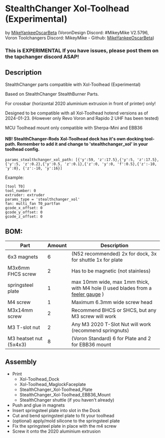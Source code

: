 # StealthChanger Xol-Toolhead (Experimental)
by [MikeYankeeOscarBeta](https://github.com/MikeYankeeOscarBeta/) (VoronDesign Discord: #MikeyMike V2.5796, Voron Toolchangers Discord: MikeyMike - Github: [MikeYankeeOscarBeta](https://github.com/MikeYankeeOscarBeta/StealthChanger))

### This is EXPERIMENTAL If you have issues, please post them on the tapchanger discord ASAP!

## Description
StealthChanger parts compatible with Xol-Toolhead (Experimental)

Based on StealthChanger StealthBurner Parts.

For crossbar (horizontal 2020 aluminium extrusion in front of printer) only!

Designed to be compatible with all Xol-Toolhead hotend versions as of 2024-01-23. 
(However only Revo Voron and Rapido 2 UHF has been tested)

MCU Toolhead mount only compatible with Sherpa-Mini and EBB36



#### NB! StealthChanger-Rods Xol-Toolhead dock has it's own docking tool-path. Remember to add it and change to 'stealthchanger_xol' in your toolhead config.
```
params_stealthchanger_xol_path: [{'y':59, 'z':17.5},{'y':5, 'z':17.5},{'y':5, 'z':0.2},{'y':0.5, 'z':0.1},{'z':0, 'y':0, 'f':0.5},{'z':-10, 'y':0}, {'z':-10, 'y':16}]
```

Example:
```
[tool T0]
tool_number: 0
extruder: extruder
params_type = 'stealthchanger_xol'
fan: multi_fan T0_partfan
gcode_x_offset: 0
gcode_y_offset: 0
gcode_z_offset: 0
```

## BOM:
| Part                        | Amount    | Description                                                      |
|-----------------------------|-----------|------------------------------------------------------------------|
| 6x3 magnets                 | 6         | (N52 recommended)  2x for dock, 3x for shuttle 1x for plate      |
| M3x6mm FHCS screw           | 2         | Has to be magnetic (not stainless)                               |
| springsteel plate           | 1         | max 10mm wide, max 1mm thick, with M4 hole (I used blades from a [feeler gauge](https://www.biltema.no/en-no/car---mc/car-tools/engine-tools/spark-plug-tools/feeler-gauge-mminches-2000028588) )        |
| M4 screw                    | 1         | Maximum 6.3mm wide screw head                                    |
| M3x14mm screw               | 2         | Recommend BHCS or SHCS, but any M3 screw will work               |
| M3 T-slot nut               | 2         | Any M3 2020 T-Slot Nut will work (recommend springnuts)          |
| M3 heatset nut (5x4x3)      | 8         | (Voron Standard) 6 for Plate and 2 for EBB36 mount               |


## Assembly
- Print
    - Xol-Toolhead_Dock
    - Xol-Toolhead_MaglockFaceplate
    - StealthChanger_Xol-Toolhead_Plate
    - StealthChanger_Xol-Toolhead_EBB36_Mount
    - StealthChanger shuttle (if you haven't already)
- Push and glue in magnets
- Insert springsteel plate into slot in the Dock
- Cut and bend springsteel plate to fit your toolhead
- (optional) apply/mold silicone to the springsteel plate
- Fix the springsteel plate in place with the m4 screw
- Screw it onto the 2020 aluminium extrusion

